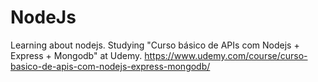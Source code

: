 # NodeJs

Learning about nodejs.
Studying "Curso básico de APIs com Nodejs + Express + Mongodb" at Udemy.
https://www.udemy.com/course/curso-basico-de-apis-com-nodejs-express-mongodb/
